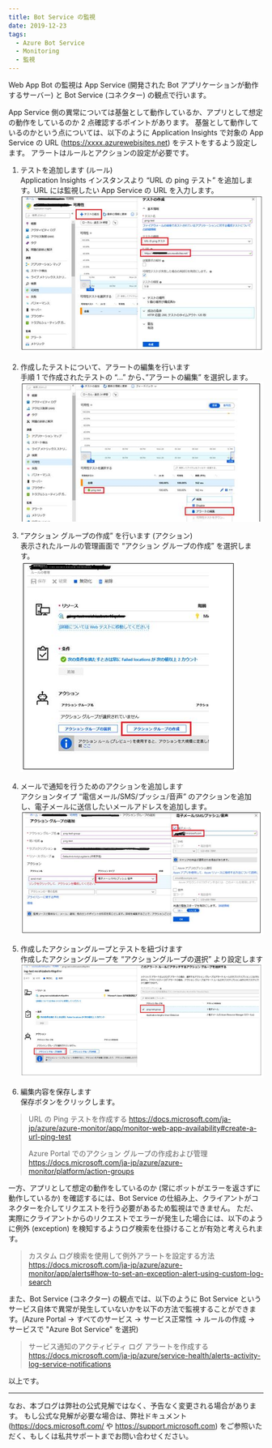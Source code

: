 ```yaml
---
title: Bot Service の監視
date: 2019-12-23
tags: 
  - Azure Bot Service
  - Monitoring
  - 監視
---
```


Web App Bot の監視は App Service (開発された Bot アプリケーションが動作するサーバー) と Bot Service (コネクター) の観点で行います。

App Service 側の異常については基盤として動作しているか、アプリとして想定の動作をしているのか 2 点確認するポイントがあります。
基盤として動作しているのかという点については、以下のように Application Insights で対象の App Service の URL (https://xxxx.azurewebisites.net) をテストをするよう設定します。
アラートはルールとアクションの設定が必要です。

1. テストを追加します (ルール)  
Application Insights インスタンスより “URL の ping テスト” を追加します。URL には監視したい App Service の URL を入力します。  
![Step1](/articles/azure-bot-service/bot-monitoring/bot-monitoring-step1.png)

2. 作成したテストについて、アラートの編集を行います  
手順 1 で作成されたテストの “…” から、”アラートの編集” を選択します。  
![Step2](/articles/azure-bot-service/bot-monitoring/bot-monitoring-step2.png)
 
3. “アクション グループの作成” を行います (アクション)  
表示されたルールの管理画面で “アクション グループの作成” を選択します。  
![Step3](/articles/azure-bot-service/bot-monitoring/bot-monitoring-step3.png)

4. メールで通知を行うためのアクションを追加します  
アクションタイプ “電信メール/SMS/プッシュ/音声” のアクションを追加し、電子メールに送信したいメールアドレスを追加します。  
![Step4](/articles/azure-bot-service/bot-monitoring/bot-monitoring-step4.png)

5. 作成したアクショングループとテストを紐づけます  
作成したアクショングループを “アクショングループの選択” より設定します 
![Step5](/articles/azure-bot-service/bot-monitoring/bot-monitoring-step5.png)

6. 編集内容を保存します  
保存ボタンをクリックします。

> URL の Ping テストを作成する
> https://docs.microsoft.com/ja-jp/azure/azure-monitor/app/monitor-web-app-availability#create-a-url-ping-test
> 
> Azure Portal でのアクション グループの作成および管理
> https://docs.microsoft.com/ja-jp/azure/azure-monitor/platform/action-groups

一方、アプリとして想定の動作をしているのか (常にボットがエラーを返さずに動作しているか) を確認するには、Bot Service の仕組み上、クライアントがコネクターを介してリクエストを行う必要があるため監視はできません。
ただ、実際にクライアントからのリクエストでエラーが発生した場合には、以下のように例外 (exception) を検知するようログ検索を仕掛けることが有効と考えられます。

> カスタム ログ検索を使用して例外アラートを設定する方法
> https://docs.microsoft.com/ja-jp/azure/azure-monitor/app/alerts#how-to-set-an-exception-alert-using-custom-log-search

また、Bot Service (コネクター) の観点では、以下のように Bot Service というサービス自体で異常が発生していないかを以下の方法で監視することができます。(Azure Portal -> すべてのサービス -> サービス正常性 -> ルールの作成 -> サービスで "Azure Bot Service" を選択)

> サービス通知のアクティビティ ログ アラートを作成する
> https://docs.microsoft.com/ja-jp/azure/service-health/alerts-activity-log-service-notifications

以上です。

---
なお、本ブログは弊社の公式見解ではなく、予告なく変更される場合があります。
もし公式な見解が必要な場合は、弊社ドキュメント (https://docs.microsoft.com/ や https://support.microsoft.com) をご参照いただく、もしくは私共サポートまでお問い合わせください。
